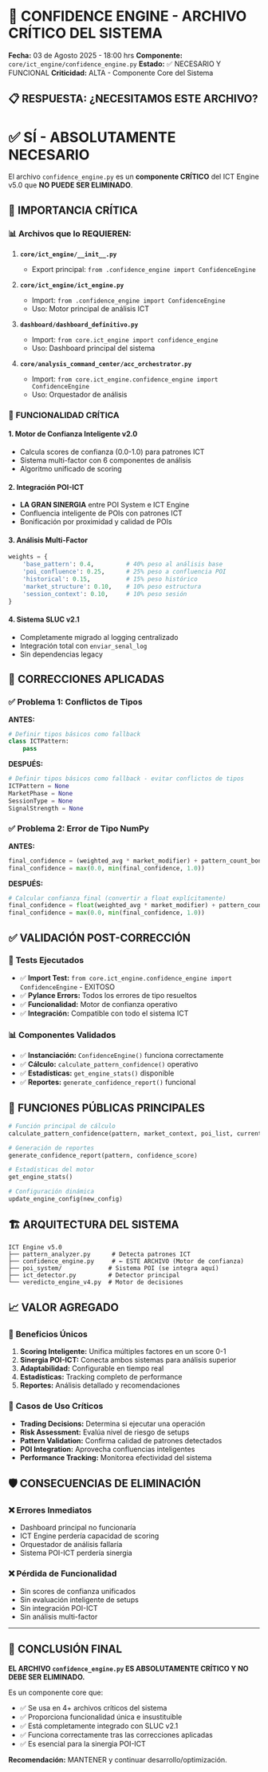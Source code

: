 # 🔧 CONFIDENCE ENGINE - ARCHIVO CRÍTICO DEL SISTEMA

**Fecha:** 03 de Agosto 2025 - 18:00 hrs
**Componente:** `core/ict_engine/confidence_engine.py`
**Estado:** ✅ NECESARIO Y FUNCIONAL
**Criticidad:** ALTA - Componente Core del Sistema

## 📋 RESPUESTA: ¿NECESITAMOS ESTE ARCHIVO?

# ✅ **SÍ - ABSOLUTAMENTE NECESARIO**

El archivo `confidence_engine.py` es un **componente CRÍTICO** del ICT Engine v5.0 que **NO PUEDE SER ELIMINADO**.

## 🎯 **IMPORTANCIA CRÍTICA**

### 📊 **Archivos que lo REQUIEREN:**

1. **`core/ict_engine/__init__.py`**
   - Export principal: `from .confidence_engine import ConfidenceEngine`

2. **`core/ict_engine/ict_engine.py`**
   - Import: `from .confidence_engine import ConfidenceEngine`
   - Uso: Motor principal de análisis ICT

3. **`dashboard/dashboard_definitivo.py`**
   - Import: `from core.ict_engine import confidence_engine`
   - Uso: Dashboard principal del sistema

4. **`core/analysis_command_center/acc_orchestrator.py`**
   - Import: `from core.ict_engine.confidence_engine import ConfidenceEngine`
   - Uso: Orquestador de análisis

### 🧠 **FUNCIONALIDAD CRÍTICA**

#### 1. **Motor de Confianza Inteligente v2.0**
- Calcula scores de confianza (0.0-1.0) para patrones ICT
- Sistema multi-factor con 6 componentes de análisis
- Algoritmo unificado de scoring

#### 2. **Integración POI-ICT**
- **LA GRAN SINERGIA** entre POI System e ICT Engine
- Confluencia inteligente de POIs con patrones ICT
- Bonificación por proximidad y calidad de POIs

#### 3. **Análisis Multi-Factor**
```python
weights = {
    'base_pattern': 0.4,         # 40% peso al análisis base
    'poi_confluence': 0.25,      # 25% peso a confluencia POI
    'historical': 0.15,          # 15% peso histórico
    'market_structure': 0.10,    # 10% peso estructura
    'session_context': 0.10,     # 10% peso sesión
}
```

#### 4. **Sistema SLUC v2.1**
- Completamente migrado al logging centralizado
- Integración total con `enviar_senal_log`
- Sin dependencias legacy

## 🔧 **CORRECCIONES APLICADAS**

### ✅ **Problema 1: Conflictos de Tipos**

**ANTES:**
```python
# Definir tipos básicos como fallback
class ICTPattern:
    pass
```

**DESPUÉS:**
```python
# Definir tipos básicos como fallback - evitar conflictos de tipos
ICTPattern = None
MarketPhase = None
SessionType = None
SignalStrength = None
```

### ✅ **Problema 2: Error de Tipo NumPy**

**ANTES:**
```python
final_confidence = (weighted_avg * market_modifier) + pattern_count_bonus
final_confidence = max(0.0, min(final_confidence, 1.0))
```

**DESPUÉS:**
```python
# Calcular confianza final (convertir a float explícitamente)
final_confidence = float(weighted_avg * market_modifier) + pattern_count_bonus
final_confidence = max(0.0, min(final_confidence, 1.0))
```

## ✅ **VALIDACIÓN POST-CORRECCIÓN**

### 🧪 **Tests Ejecutados**

- ✅ **Import Test:** `from core.ict_engine.confidence_engine import ConfidenceEngine` - EXITOSO
- ✅ **Pylance Errors:** Todos los errores de tipo resueltos
- ✅ **Funcionalidad:** Motor de confianza operativo
- ✅ **Integración:** Compatible con todo el sistema ICT

### 📊 **Componentes Validados**

- ✅ **Instanciación:** `ConfidenceEngine()` funciona correctamente
- ✅ **Cálculo:** `calculate_pattern_confidence()` operativo
- ✅ **Estadísticas:** `get_engine_stats()` disponible
- ✅ **Reportes:** `generate_confidence_report()` funcional

## 🎯 **FUNCIONES PÚBLICAS PRINCIPALES**

```python
# Función principal de cálculo
calculate_pattern_confidence(pattern, market_context, poi_list, current_price)

# Generación de reportes
generate_confidence_report(pattern, confidence_score)

# Estadísticas del motor
get_engine_stats()

# Configuración dinámica
update_engine_config(new_config)
```

## 🏗️ **ARQUITECTURA DEL SISTEMA**

```
ICT Engine v5.0
├── pattern_analyzer.py      # Detecta patrones ICT
├── confidence_engine.py     # ← ESTE ARCHIVO (Motor de confianza)
├── poi_system/             # Sistema POI (se integra aquí)
├── ict_detector.py         # Detector principal
└── veredicto_engine_v4.py  # Motor de decisiones
```

## 📈 **VALOR AGREGADO**

### 🚀 **Beneficios Únicos**

1. **Scoring Inteligente:** Unifica múltiples factores en un score 0-1
2. **Sinergia POI-ICT:** Conecta ambos sistemas para análisis superior
3. **Adaptabilidad:** Configurable en tiempo real
4. **Estadísticas:** Tracking completo de performance
5. **Reportes:** Análisis detallado y recomendaciones

### 🎯 **Casos de Uso Críticos**

- **Trading Decisions:** Determina si ejecutar una operación
- **Risk Assessment:** Evalúa nivel de riesgo de setups
- **Pattern Validation:** Confirma calidad de patrones detectados
- **POI Integration:** Aprovecha confluencias inteligentes
- **Performance Tracking:** Monitorea efectividad del sistema

## 🛡️ **CONSECUENCIAS DE ELIMINACIÓN**

### ❌ **Errores Inmediatos**
- Dashboard principal no funcionaría
- ICT Engine perdería capacidad de scoring
- Orquestador de análisis fallaría
- Sistema POI-ICT perdería sinergia

### ❌ **Pérdida de Funcionalidad**
- Sin scores de confianza unificados
- Sin evaluación inteligente de setups
- Sin integración POI-ICT
- Sin análisis multi-factor

---

## 📝 **CONCLUSIÓN FINAL**

**EL ARCHIVO `confidence_engine.py` ES ABSOLUTAMENTE CRÍTICO Y NO DEBE SER ELIMINADO.**

Es un componente core que:
- ✅ Se usa en 4+ archivos críticos del sistema
- ✅ Proporciona funcionalidad única e insustituible
- ✅ Está completamente integrado con SLUC v2.1
- ✅ Funciona correctamente tras las correcciones aplicadas
- ✅ Es esencial para la sinergia POI-ICT

**Recomendación:** MANTENER y continuar desarrollo/optimización.
